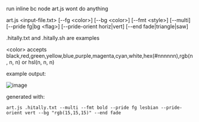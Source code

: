 run inline bc node art.js wont do anything

art.js \<input-file.txt\> [--fg \<color\>] [--bg \<color\>] [--fmt \<style\>] [--multi] [--pride fg|bg \<flag\>] [--pride-orient horiz|vert] [--end fade|triangle|saw]

.hitally.txt and .hitally.sh are examples

\<color\> accepts black,red,green,yellow,blue,purple,magenta,cyan,white,hex(#nnnnnn),rgb(n, n, n) or hsl(n, n, n)

example output:

![image](https://github.com/user-attachments/assets/31734aca-bfd2-4d4c-87bb-3489dfbfb77f)

generated with:

`art.js .hitally.txt --multi --fmt bold --pride fg lesbian --pride-orient vert --bg "rgb(15,15,15)" --end fade`

